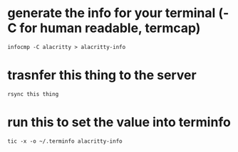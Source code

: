 # generate the info for your terminal (-C for human readable, termcap)
`infocmp -C alacritty > alacritty-info`

# trasnfer this thing to the server
`rsync this thing`

# run this to set the value into terminfo
`tic -x -o ~/.terminfo alacritty-info`

